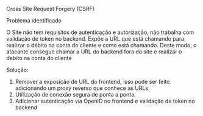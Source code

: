 Cross Site Request Forgery (CSRF)

Problema identificado

O Site não tem requisitos de autenticação e autorização, não trabalha com validação de token no backend.
Expõe a URL que está chamando para realizar o débito na conta do cliente e como está chamando. 
Deste modo, o atacante consegue chamar a URL do backend fora do site e realizar o debito na conta do cliente


Solução:

1) Remover a exposição de URL do frontend, isso pode ser feito adicionando um proxy reverso que conhece as URLs
2) Utilização de conexão segura de ponta a ponta.
3) Adicionar autenticação via OpenID no frontend e validação de token no backend 